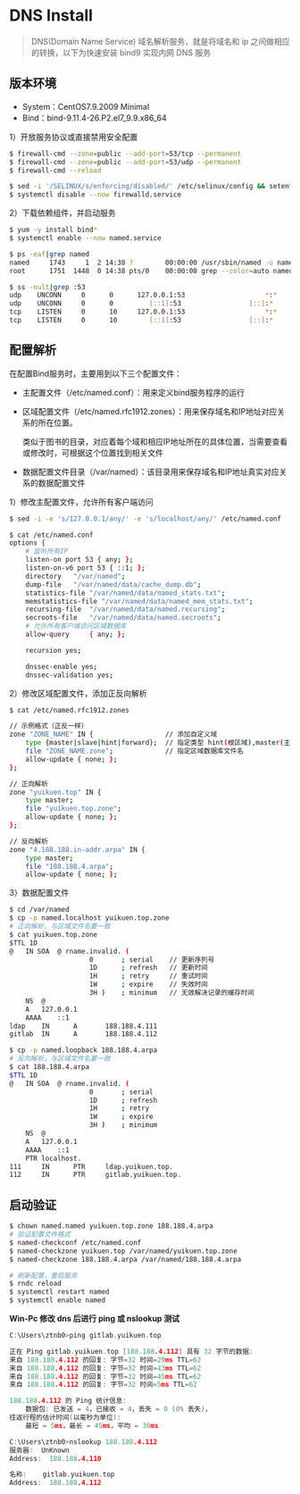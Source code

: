 # DNS Install

> DNS(Domain Name Service) 域名解析服务，就是将域名和 ip 之间做相应的转换，以下为快速安装 bind9 实现内网 DNS 服务

## 版本环境

- System：CentOS7.9.2009 Minimal
- Bind：bind-9.11.4-26.P2.el7_9.9.x86_64

1）开放服务协议或直接禁用安全配置

```bash
$ firewall-cmd --zone=public --add-port=53/tcp --permanent
$ firewall-cmd --zone=public --add-port=53/udp --permanent
$ firewall-cmd --reload

$ sed -i '/SELINUX/s/enforcing/disabled/' /etc/selinux/config && setenforce 0 
$ systemctl disable --now firewalld.service
```

2）下载依赖组件，并启动服务

```bash
$ yum -y install bind*
$ systemctl enable --now named.service

$ ps -eaf|grep named
named     1743     1  2 14:38 ?        00:00:00 /usr/sbin/named -u named -c /etc/named.conf
root      1751  1448  0 14:38 pts/0    00:00:00 grep --color=auto named

$ ss -nult|grep :53
udp    UNCONN     0      0      127.0.0.1:53                    *:*                  
udp    UNCONN     0      0         [::1]:53                 [::]:*                  
tcp    LISTEN     0      10     127.0.0.1:53                    *:*                  
tcp    LISTEN     0      10        [::1]:53                 [::]:* 
```


## 配置解析

在配置Bind服务时，主要用到以下三个配置文件：

- 主配置文件（/etc/named.conf）：用来定义bind服务程序的运行
- 区域配置文件（/etc/named.rfc1912.zones）：用来保存域名和IP地址对应关系的所在位置。
  
  类似于图书的目录，对应着每个域和相应IP地址所在的具体位置，当需要查看或修改时，可根据这个位置找到相关文件

- 数据配置文件目录（/var/named）：该目录用来保存域名和IP地址真实对应关系的数据配置文件

1）修改主配置文件，允许所有客户端访问

```bash
$ sed -i -e 's/127.0.0.1/any/' -e 's/localhost/any/' /etc/named.conf

$ cat /etc/named.conf
options {
    # 监听所有IP
	listen-on port 53 { any; };
	listen-on-v6 port 53 { ::1; };
	directory 	"/var/named";
	dump-file 	"/var/named/data/cache_dump.db";
	statistics-file "/var/named/data/named_stats.txt";
	memstatistics-file "/var/named/data/named_mem_stats.txt";
	recursing-file  "/var/named/data/named.recursing";
	secroots-file   "/var/named/data/named.secroots";
    # 允许所有客户端访问区域数据库
	allow-query     { any; };

    recursion yes;

	dnssec-enable yes;
	dnssec-validation yes;
```

2）修改区域配置文件，添加正反向解析

```bash
$ cat /etc/named.rfc1912.zones

// 示例格式（正反一样）
zone "ZONE_NAME" IN {                  // 添加自定义域
    type {master|slave|hint|forward};  // 指定类型 hint(根区域),master(主区域),slave(辅助区域)
    file "ZONE_NAME.zone";             // 指定区域数据库文件名
    allow-update { none; };
};

// 正向解析
zone "yuikuen.top" IN {
    type master;
    file "yuikuen.top.zone";
	allow-update { none; };
};

// 反向解析
zone "4.188.188.in-addr.arpa" IN {
	type master;
	file "188.188.4.arpa";
	allow-update { none; };
```

3）数据配置文件

```bash
$ cd /var/named
$ cp -p named.localhost yuikuen.top.zone
# 正向解析，与区域文件名要一致
$ cat yuikuen.top.zone 
$TTL 1D
@	IN SOA	@ rname.invalid. (
					0	    ; serial    // 更新序列号
					1D	    ; refresh   // 更新时间
					1H	    ; retry     // 重试时间
					1W	    ; expire    // 失效时间
					3H )	; minimum   // 无效解决记录的缓存时间
	NS	@
	A	127.0.0.1
	AAAA	::1
ldap    IN      A       188.188.4.111
gitlab  IN   	A	    188.188.4.112
```

```bash
$ cp -p named.loopback 188.188.4.arpa
# 反向解析，与区域文件名要一致
$ cat 188.188.4.arpa
$TTL 1D
@	IN SOA	@ rname.invalid. (
					0       ; serial
					1D      ; refresh
					1H	    ; retry
					1W	    ; expire
					3H )	; minimum
	NS	@
	A	127.0.0.1
	AAAA	::1
	PTR	localhost.
111     IN      PTR     ldap.yuikuen.top.
112 	IN	    PTR	    gitlab.yuikuen.top.
```

## 启动验证

```bash
$ chown named.named yuikuen.top.zone 188.188.4.arpa
# 验证配置文件格式
$ named-checkconf /etc/named.conf
$ named-checkzone yuikuen.top /var/named/yuikuen.top.zone
$ named-checkzone 188.188.4.arpa /var/named/188.188.4.arpa

# 刷新配置，重启服务
$ rndc reload
$ systemctl restart named
$ systemctl enable named
```

**Win-Pc 修改 dns 后进行 ping 或 nslookup 测试**

```c
C:\Users\ztnb0>ping gitlab.yuikuen.top

正在 Ping gitlab.yuikuen.top [188.188.4.112] 具有 32 字节的数据:
来自 188.188.4.112 的回复: 字节=32 时间=29ms TTL=62
来自 188.188.4.112 的回复: 字节=32 时间=43ms TTL=62
来自 188.188.4.112 的回复: 字节=32 时间=45ms TTL=62
来自 188.188.4.112 的回复: 字节=32 时间=5ms TTL=62

188.188.4.112 的 Ping 统计信息:
    数据包: 已发送 = 4，已接收 = 4，丢失 = 0 (0% 丢失)，
往返行程的估计时间(以毫秒为单位):
    最短 = 5ms，最长 = 45ms，平均 = 30ms

C:\Users\ztnb0>nslookup 188.188.4.112
服务器:  UnKnown
Address:  188.188.4.110

名称:    gitlab.yuikuen.top
Address:  188.188.4.112
```